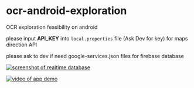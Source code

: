 # ocr-android-exploration
OCR exploration feasibility on android

please input **API_KEY** into `local.properties` file (Ask Dev for key) for maps direction API

please ask to dev if need google-services.json files for firebase database

[![screenshot of realtime database](https://photos.app.goo.gl/TJYwYzTr48hYJnyZA)](https://photos.app.goo.gl/TJYwYzTr48hYJnyZA)

[![video of app demo](https://photos.app.goo.gl/VSiX5rq3P2fL2YSf7)](https://photos.app.goo.gl/VSiX5rq3P2fL2YSf7)